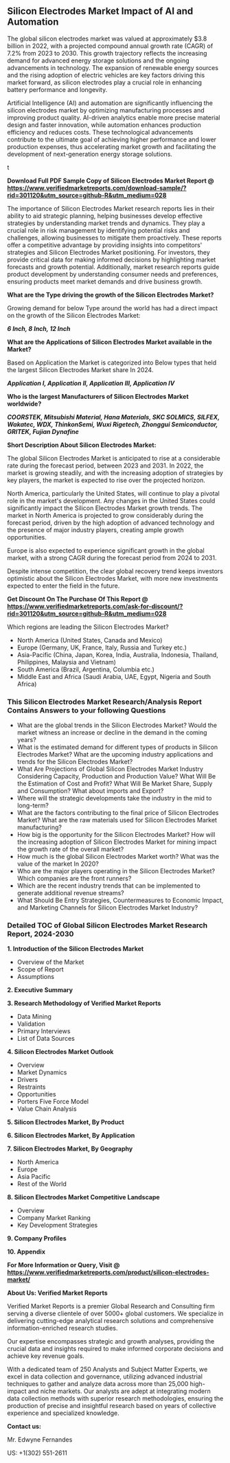 <h2>Silicon Electrodes Market Impact of AI and Automation</h2><p>The global silicon electrodes market was valued at approximately $3.8 billion in 2022, with a projected compound annual growth rate (CAGR) of 7.2% from 2023 to 2030. This growth trajectory reflects the increasing demand for advanced energy storage solutions and the ongoing advancements in technology. The expansion of renewable energy sources and the rising adoption of electric vehicles are key factors driving this market forward, as silicon electrodes play a crucial role in enhancing battery performance and longevity.</p><p>Artificial Intelligence (AI) and automation are significantly influencing the silicon electrodes market by optimizing manufacturing processes and improving product quality. AI-driven analytics enable more precise material design and faster innovation, while automation enhances production efficiency and reduces costs. These technological advancements contribute to the ultimate goal of achieving higher performance and lower production expenses, thus accelerating market growth and facilitating the development of next-generation energy storage solutions.</p>t</p><p id="" class=""><strong>Download Full PDF Sample Copy of Silicon Electrodes Market Report @ <a href="https://www.verifiedmarketreports.com/download-sample/?rid=301120&utm_source=github-R&utm_medium=028" target="_blank">https://www.verifiedmarketreports.com/download-sample/?rid=301120&utm_source=github-R&utm_medium=028</a></strong></p><p>The importance of&nbsp;Silicon Electrodes Market research reports lies in their ability to aid strategic planning, helping businesses develop effective strategies by understanding market trends and dynamics. They play a crucial role in risk management by identifying potential risks and challenges, allowing businesses to mitigate them proactively. These reports offer a competitive advantage by providing insights into competitors' strategies and Silicon Electrodes Market positioning. For investors, they provide critical data for making informed decisions by highlighting market forecasts and growth potential. Additionally, market research reports guide product development by understanding consumer needs and preferences, ensuring products meet market demands and drive business growth.</p><p><strong>What are the&nbsp;Type driving the growth of the Silicon Electrodes Market?</strong></p><p id="" class="">Growing demand for below Type around the world has had a direct impact on the growth of the Silicon Electrodes Market:</p><em><strong>6 Inch, 8 Inch, 12 Inch</strong></em></p><strong>What are the&nbsp;Applications&nbsp;of Silicon Electrodes Market available in the Market?</strong></p><p id="" class="">Based on Application the Market is categorized into Below types that held the largest Silicon Electrodes Market share In 2024.</p><em><strong>Application I, Application II, Application III, Application IV</strong></em></p><strong>Who is the largest Manufacturers of Silicon Electrodes Market worldwide?</strong></p><p><em><strong>COORSTEK, Mitsubishi Material, Hana Materials, SKC SOLMICS, SILFEX, Wakatec, WDX, ThinkonSemi, Wuxi Rigetech, Zhonggui Semiconductor, GRITEK, Fujian Dynafine</strong></em></p><p id="" class=""><strong>Short Description About Silicon Electrodes Market:</strong></p><p>The global Silicon Electrodes Market is anticipated to rise at a considerable rate during the forecast period, between 2023 and 2031. In 2022, the market is growing steadily, and with the increasing adoption of strategies by key players, the market is expected to rise over the projected horizon.</p><p>North America, particularly the United States, will continue to play a pivotal role in the market's development. Any changes in the United States could significantly impact the Silicon Electrodes Market growth trends. The market in North America is projected to grow considerably during the forecast period, driven by the high adoption of advanced technology and the presence of major industry players, creating ample growth opportunities.</p><p>Europe is also expected to experience significant growth in the global market, with a strong CAGR during the forecast period from 2024 to 2031.</p><p>Despite intense competition, the clear global recovery trend keeps investors optimistic about the Silicon Electrodes Market, with more new investments expected to enter the field in the future.</p><p id="" class=""><strong>Get Discount On The Purchase Of This Report @ <a href="https://www.verifiedmarketreports.com/ask-for-discount/?rid=301120&utm_source=github-R&utm_medium=028" target="_blank">https://www.verifiedmarketreports.com/ask-for-discount/?rid=301120&utm_source=github-R&utm_medium=028</a></strong></p>Which regions are leading the Silicon Electrodes Market?</p><ul><li>North America (United States, Canada and Mexico)</li><li>Europe (Germany, UK, France, Italy, Russia and Turkey etc.)</li><li>Asia-Pacific (China, Japan, Korea, India, Australia, Indonesia, Thailand, Philippines, Malaysia and Vietnam)</li><li>South America (Brazil, Argentina, Columbia etc.)</li><li>Middle East and Africa (Saudi Arabia, UAE, Egypt, Nigeria and South Africa)</li></ul><h3 id="" class="">This Silicon Electrodes Market Research/Analysis Report Contains Answers to your following Questions</h3><ul><li>What are the global trends in the Silicon Electrodes Market? Would the market witness an increase or decline in the demand in the coming years?</li><li>What is the estimated demand for different types of products in Silicon Electrodes Market? What are the upcoming industry applications and trends for the Silicon Electrodes Market?</li><li>What Are Projections of Global Silicon Electrodes Market Industry Considering Capacity, Production and Production Value? What Will Be the Estimation of Cost and Profit? What Will Be Market Share, Supply and Consumption? What about imports and Export?</li><li>Where will the strategic developments take the industry in the mid to long-term?</li><li>What are the factors contributing to the final price of Silicon Electrodes Market? What are the raw materials used for Silicon Electrodes Market manufacturing?</li><li>How big is the opportunity for the Silicon Electrodes Market? How will the increasing adoption of Silicon Electrodes Market for mining impact the growth rate of the overall market?</li><li>How much is the global Silicon Electrodes Market worth? What was the value of the market In 2020?</li><li>Who are the major players operating in the Silicon Electrodes Market? Which companies are the front runners?</li><li>Which are the recent industry trends that can be implemented to generate additional revenue streams?</li><li>What Should Be Entry Strategies, Countermeasures to Economic Impact, and Marketing Channels for Silicon Electrodes Market Industry?</li></ul><h3 id="" class="">Detailed TOC of Global Silicon Electrodes Market Research Report, 2024-2030</h3><p id="" class=""><strong>1. Introduction of the Silicon Electrodes Market</strong></p><ul><li>Overview of the Market</li><li>Scope of Report</li><li>Assumptions</li></ul><p id="" class=""><strong>2. Executive Summary</strong></p><p id="" class=""><strong>3. Research Methodology of Verified Market Reports</strong></p><ul><li>Data Mining</li><li>Validation</li><li>Primary Interviews</li><li>List of Data Sources</li></ul><p id="" class=""><strong>4. Silicon Electrodes Market Outlook</strong></p><ul><li>Overview</li><li>Market Dynamics</li><li>Drivers</li><li>Restraints</li><li>Opportunities</li><li>Porters Five Force Model</li><li>Value Chain Analysis</li></ul><p id="" class=""><strong>5. Silicon Electrodes Market, By Product</strong></p><p id="" class=""><strong>6. Silicon Electrodes Market, By Application</strong></p><p id="" class=""><strong>7. Silicon Electrodes Market, By Geography</strong></p><ul><li>North America</li><li>Europe</li><li>Asia Pacific</li><li>Rest of the World</li></ul><p id="" class=""><strong>8. Silicon Electrodes Market Competitive Landscape</strong></p><ul><li>Overview</li><li>Company Market Ranking</li><li>Key Development Strategies</li></ul><p id="" class=""><strong>9. Company Profiles</strong></p><p id="" class=""><strong>10. Appendix</strong></p><p id="" class=""><strong>For More Information or Query, Visit @ <a href="https://www.verifiedmarketreports.com/product/silicon-electrodes-market/" target="_blank">https://www.verifiedmarketreports.com/product/silicon-electrodes-market/</a></strong></p><p id="" class=""><strong>About Us: Verified Market Reports</strong></p><p id="" class="">Verified Market Reports is a premier Global Research and Consulting firm serving a diverse clientele of over 5000+ global customers. We specialize in delivering cutting-edge analytical research solutions and comprehensive information-enriched research studies.</p><p id="" class="">Our expertise encompasses strategic and growth analyses, providing the crucial data and insights required to make informed corporate decisions and achieve key revenue goals.</p><p id="" class="">With a dedicated team of 250 Analysts and Subject Matter Experts, we excel in data collection and governance, utilizing advanced industrial techniques to gather and analyze data across more than 25,000 high-impact and niche markets. Our analysts are adept at integrating modern data collection methods with superior research methodologies, ensuring the production of precise and insightful research based on years of collective experience and specialized knowledge.</p><p id="" class=""><strong>Contact us:</strong></p><p id="" class="">Mr. Edwyne Fernandes</p><p id="" class="">US: +1(302) 551-2611</p>